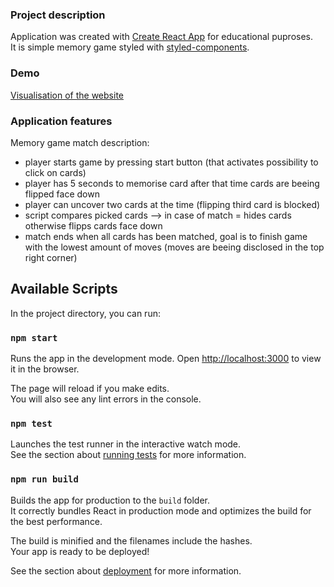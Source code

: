 ### Project description

Application was created with [Create React App](https://github.com/facebook/create-react-app) for educational puproses.
<br />
It is simple memory game styled with [styled-components](https://styled-components.com/).
<br />

### Demo

[Visualisation of the website](https://focused-tesla-4d3819.netlify.app/)

### Application features

Memory game match description:

- player starts game by pressing start button (that activates possibility to click on cards)
- player has 5 seconds to memorise card after that time cards are beeing flipped face down
- player can uncover two cards at the time (flipping third card is blocked)
- script compares picked cards --> in case of match = hides cards otherwise flipps cards face down
- match ends when all cards has been matched, goal is to finish game with the lowest amount of moves (moves are beeing disclosed in the top right corner)

## Available Scripts

In the project directory, you can run:

### `npm start`

Runs the app in the development mode.
Open [http://localhost:3000](http://localhost:3000) to view it in the browser.

The page will reload if you make edits.\
You will also see any lint errors in the console.

### `npm test`

Launches the test runner in the interactive watch mode.\
See the section about [running tests](https://facebook.github.io/create-react-app/docs/running-tests) for more information.

### `npm run build`

Builds the app for production to the `build` folder.\
It correctly bundles React in production mode and optimizes the build for the best performance.

The build is minified and the filenames include the hashes.\
Your app is ready to be deployed!

See the section about [deployment](https://facebook.github.io/create-react-app/docs/deployment) for more information.
